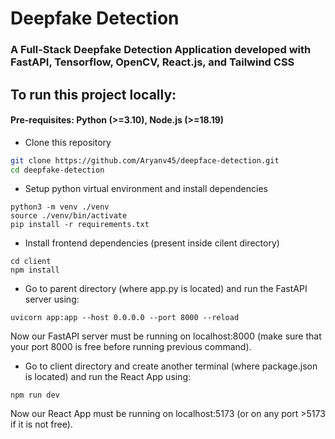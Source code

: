 # Deepfake Detection

### A Full-Stack Deepfake Detection Application developed with FastAPI, Tensorflow, OpenCV, React.js, and Tailwind CSS

## To run this project locally:
#### Pre-requisites: Python (>=3.10), Node.js (>=18.19)

* Clone this repository
```bash
git clone https://github.com/Aryanv45/deepface-detection.git
cd deepfake-detection
```
* Setup python virtual environment and install dependencies
```
python3 -m venv ./venv
source ./venv/bin/activate
pip install -r requirements.txt
```
* Install frontend dependencies (present inside cilent directory)
```
cd client
npm install
```

* Go to parent directory (where app.py is located) and run the FastAPI server using:
```
uvicorn app:app --host 0.0.0.0 --port 8000 --reload
```
Now our FastAPI server must be running on localhost:8000 (make sure that your port 8000 is free before running previous command).

* Go to client directory and create another terminal (where package.json is located) and run the React App using:
```
npm run dev
```
Now our React App must be running on localhost:5173 (or on any port >5173 if it is not free).



